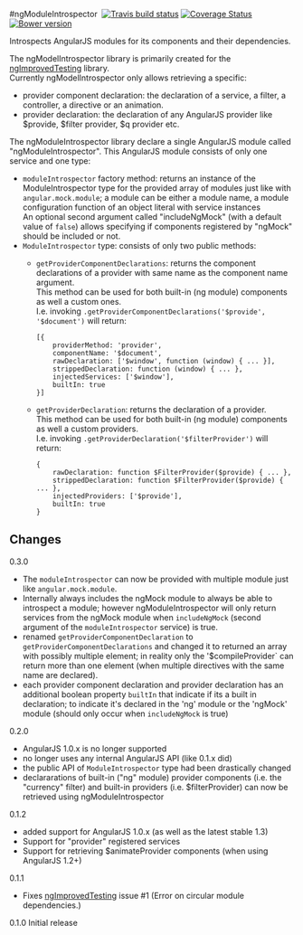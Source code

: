 #ngModuleIntrospector &nbsp;[![Travis build status](https://travis-ci.org/evangalen/ng-module-introspector.png?branch=master)](https://travis-ci.org/evangalen/ng-module-introspector)&nbsp;[![Coverage Status](https://coveralls.io/repos/evangalen/ng-module-introspector/badge.png)](https://coveralls.io/r/evangalen/ng-module-introspector?branch=coveralls-setting)&nbsp;[![Bower version](https://badge.fury.io/bo/ng-module-introspector.svg)](http://badge.fury.io/bo/ng-module-introspector)

Introspects AngularJS modules for its components and their dependencies.

The ngModelIntrospector library is primarily created for the [ngImprovedTesting](https://github.com/evangalen/ng-improved-testing/) library.<br>
Currently ngModelIntrospector only allows retrieving a specific:
 - provider component declaration: the declaration of a service, a filter, a controller, a directive or an animation.
 - provider declaration: the declaration of any AngularJS provider like $provide, $filter provider, $q provider etc.

The ngModuleIntrospector library declare a single AngularJS module called "ngModuleIntrospector".
This AngularJS module consists of only one service and one type:
 - `moduleIntrospector` factory method: returns an instance of the ModuleIntrospector type for the provided array of modules just like with `angular.mock.module`; a module can be either a module name, a module configuration function of an object literal with service instances<br>
   An optional second argument called "includeNgMock" (with a default value of `false`) allows specifying if components registered by "ngMock" should be included or not.
 - `ModuleIntrospector` type: consists of only two public methods:
    - `getProviderComponentDeclarations`: returns the component declarations of a provider with same name as the component name argument.<br>
      This method can be used for both built-in (ng module) components as well a custom ones.<br>
      I.e. invoking `.getProviderComponentDeclarations('$provide', '$document')` will return:<br>
      
          [{
              providerMethod: 'provider',
              componentName: '$document',
              rawDeclaration: ['$window', function (window) { ... }],
              strippedDeclaration: function (window) { ... },
              injectedServices: ['$window'],
              builtIn: true
          }]

    - `getProviderDeclaration`: returns the declaration of a provider.<br>
      This method can be used for both built-in (ng module) components as well a custom providers.<br>
      I.e. invoking `.getProviderDeclaration('$filterProvider')` will return:<br>
      
          {
              rawDeclaration: function $FilterProvider($provide) { ... },
              strippedDeclaration: function $FilterProvider($provide) { ... },
              injectedProviders: ['$provide'],
              builtIn: true
          }

Changes
-------
0.3.0
 - The `moduleIntrospector` can now be provided with multiple module just like `angular.mock.module`.
 - Internally always includes the ngMock module to always be able to introspect a module;
   however ngModuleIntrospector will only return services from the ngMock module when `includeNgMock` (second argument of the `moduleIntrospector` service) is true.
 - renamed `getProviderComponentDeclaration` to `getProviderComponentDeclarations` and changed it to returned an array with possibly multiple element; in reality only the '$compileProvider` can return more than one element (when multiple directives with the same name are declared).
 - each provider component declaration and provider declaration has an additional boolean property `builtIn` that indicate if its a built in declaration; to indicate it's declared in the 'ng' module or the 'ngMock' module (should only occur when `includeNgMock` is true)

0.2.0
 - AngularJS 1.0.x is no longer supported
 - no longer uses any internal AngularJS API (like 0.1.x did)
 - the public API of `ModuleIntrospector` type had been drastically changed
 - declararations of built-in ("ng" module) provider components (i.e. the "currency" filter) and built-in providers      (i.e. $filterProvider) can now be retrieved using ngModuleIntrospector

0.1.2
 - added support for AngularJS 1.0.x (as well as the latest stable 1.3)
 - Support for "provider" registered services
 - Support for retrieving $animateProvider components (when using AngularJS 1.2+)

0.1.1
 - Fixes [ngImprovedTesting](https://github.com/evangalen/ng-improved-testing/) issue #1 (Error on circular module dependencies.)

0.1.0 Initial release
